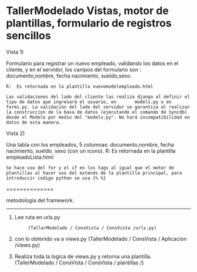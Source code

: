 TallerModelado 
Vistas, motor de plantillas, formulario de registros sencillos
==============

Vista 1) 

Formulario para registrar un nuevo empleado, validando los datos en el cliente, y en el servidor, los campos del formulario son : documento,nombre, fecha nacimiento, sueldo,sexo.

 	R:  Es retornada en la plantilla nuevomodelempleado.html
 	
 	Las validaciones del lado del cliente las realiza django al definir el tipo de datos que ingresará el usuario, en 		models.py o en forms.py. La validación del lado del servidor se garantiza al realizar la construccion de la basa de datos (ejecutando el comando de Syncdb) desde el Modelo por medio del "models.py". No hará incompatibilidad en datos de esta manera. 

Vista 2)

Una tabla con los empleados, 5 columnas: documento,nombre, fecha nacimiento, sueldo. sexo (con un icono).
	R: Es retornada en la plantilla empleadoLista.html
	
	Se hace uso del for y el if en los tags al igual que el motor de plantillas al hacer uso del extends de la plantilla principal, para introduccir codigo python se usa {% %}

==============

metodología del framework.
_________________
1. Lee ruta en urls.py

			(TallerModelado / ConsVista / ConsVista /urls.py)
			
2. con lo obtenido va a views.py
			(TallerModelado / ConsVista / Aplicacion /views.py)
			
3. Realiza toda la logica de views.py y retorna una plantilla.
			(TallerModelado / ConsVista / ConsVista / plantillas /)
			

